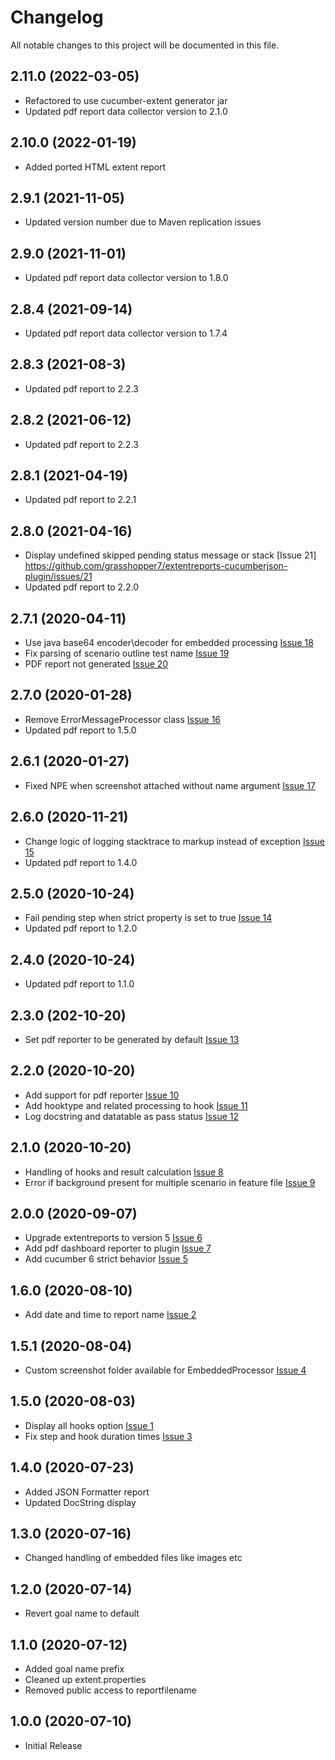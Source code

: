 # Changelog
All notable changes to this project will be documented in this file.

## 2.11.0 (2022-03-05)
* Refactored to use cucumber-extent generator jar
* Updated pdf report data collector version to 2.1.0

## 2.10.0 (2022-01-19)
* Added ported HTML extent report

## 2.9.1 (2021-11-05)
* Updated version number due to Maven replication issues

## 2.9.0 (2021-11-01)
* Updated pdf report data collector version to 1.8.0

## 2.8.4 (2021-09-14)
* Updated pdf report data collector version to 1.7.4

## 2.8.3 (2021-08-3)
* Updated pdf report to 2.2.3

## 2.8.2 (2021-06-12)
* Updated pdf report to 2.2.3

## 2.8.1 (2021-04-19)
* Updated pdf report to 2.2.1

## 2.8.0 (2021-04-16)
* Display undefined skipped pending status message or stack [Issue 21] https://github.com/grasshopper7/extentreports-cucumberjson-plugin/issues/21
* Updated pdf report to 2.2.0

## 2.7.1 (2020-04-11)
* Use java base64 encoder\decoder for embedded processing [Issue 18](https://github.com/grasshopper7/extentreports-cucumberjson-plugin/issues/18)
* Fix parsing of scenario outline test name [Issue 19](https://github.com/grasshopper7/extentreports-cucumberjson-plugin/issues/19)
* PDF report not generated [Issue 20](https://github.com/grasshopper7/extentreports-cucumberjson-plugin/issues/20)

## 2.7.0 (2020-01-28)
* Remove ErrorMessageProcessor class [Issue 16](https://github.com/grasshopper7/extentreports-cucumberjson-plugin/issues/16)
* Updated pdf report to 1.5.0

## 2.6.1 (2020-01-27)
* Fixed NPE when screenshot attached without name argument [Issue 17](https://github.com/grasshopper7/extentreports-cucumberjson-plugin/issues/17)

## 2.6.0 (2020-11-21)
* Change logic of logging stacktrace to markup instead of exception [Issue 15](https://github.com/grasshopper7/extentreports-cucumberjson-plugin/issues/15)
* Updated pdf report to 1.4.0

## 2.5.0 (2020-10-24)
* Fail pending step when strict property is set to true [Issue 14](https://github.com/grasshopper7/extentreports-cucumberjson-plugin/issues/14)
* Updated pdf report to 1.2.0

## 2.4.0 (2020-10-24)
* Updated pdf report to 1.1.0

## 2.3.0 (202-10-20)
* Set pdf reporter to be generated by default [Issue 13](https://github.com/grasshopper7/extentreports-cucumberjson-plugin/issues/13)

## 2.2.0 (2020-10-20)
* Add support for pdf reporter [Issue 10](https://github.com/grasshopper7/extentreports-cucumberjson-plugin/issues/10)
* Add hooktype and related processing to hook [Issue 11](https://github.com/grasshopper7/extentreports-cucumberjson-plugin/issues/11)
* Log docstring and datatable as pass status [Issue 12](https://github.com/grasshopper7/extentreports-cucumberjson-plugin/issues/12)

## 2.1.0 (2020-10-20)
* Handling of hooks and result calculation [Issue 8](https://github.com/grasshopper7/extentreports-cucumberjson-plugin/issues/8)
* Error if background present for multiple scenario in feature file [Issue 9](https://github.com/grasshopper7/extentreports-cucumberjson-plugin/issues/9)

## 2.0.0 (2020-09-07)
* Upgrade extentreports to version 5 [Issue 6](https://github.com/grasshopper7/extentreports-cucumberjson-plugin/issues/6)
* Add pdf dashboard reporter to plugin [Issue 7](https://github.com/grasshopper7/extentreports-cucumberjson-plugin/issues/7)
* Add cucumber 6 strict behavior [Issue 5](https://github.com/grasshopper7/extentreports-cucumberjson-plugin/issues/5)

## 1.6.0 (2020-08-10)
* Add date and time to report name [Issue 2](https://github.com/grasshopper7/extentreports-cucumberjson-plugin/issues/2)

## 1.5.1 (2020-08-04)
* Custom screenshot folder available for EmbeddedProcessor [Issue 4](https://github.com/grasshopper7/extentreports-cucumberjson-plugin/issues/4)

## 1.5.0 (2020-08-03)

* Display all hooks option [Issue 1](https://github.com/grasshopper7/extentreports-cucumberjson-plugin/issues/1)
* Fix step and hook duration times [Issue 3](https://github.com/grasshopper7/extentreports-cucumberjson-plugin/issues/3)

## 1.4.0 (2020-07-23)

* Added JSON Formatter report
* Updated DocString display

## 1.3.0 (2020-07-16)

* Changed handling of embedded files like images etc

## 1.2.0 (2020-07-14)

* Revert goal name to default

## 1.1.0 (2020-07-12)

* Added goal name prefix
* Cleaned up extent.properties
* Removed public access to reportfilename

## 1.0.0 (2020-07-10)

* Initial Release
